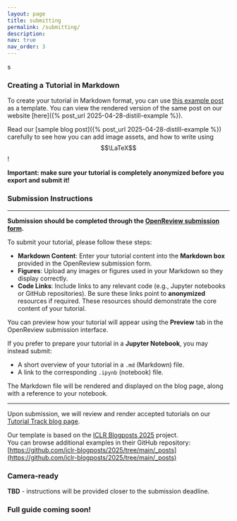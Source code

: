 ```yaml
---
layout: page
title: submitting
permalink: /submitting/
description:
nav: true
nav_order: 3
---
```

s

### Creating a Tutorial in Markdown


To create your tutorial in Markdown format, you can use [this example post](https://github.com/data-brain-mind/blogpost-track/blob/main/_posts/2025-04-28-distill-example.md) as a template. You can view the rendered version of the same post on our website [here]({% post_url 2025-04-28-distill-example %}).


Read our [sample blog post]({% post_url 2025-04-28-distill-example %}) carefully to see how you can add image assets, and how to write using $$\LaTeX$$!


**Important: make sure your tutorial is completely anonymized before you export and submit it!**

### Submission Instructions
---

**Submission should be completed through the [OpenReview submission form](https://openreview.net/group?id=NeurIPS.cc/2025/Workshop/DBM/Tutorials&referrer=%5BHomepage%5D(%2F)#tab-your-consoles).**

To submit your tutorial, please follow these steps:

- **Markdown Content**: Enter your tutorial content into the **Markdown box** provided in the OpenReview submission form.
- **Figures**: Upload any images or figures used in your Markdown so they display correctly.
- **Code Links**: Include links to any relevant code (e.g., Jupyter notebooks or GitHub repositories). Be sure these links point to **anonymized** resources if required. These resources should demonstrate the core content of your tutorial.


You can preview how your tutorial will appear using the **Preview** tab in the OpenReview submission interface.


If you prefer to prepare your tutorial in a **Jupyter Notebook**, you may instead submit:

- A short overview of your tutorial in a `.md` (Markdown) file.
- A link to the corresponding `.ipynb` (notebook) file.

The Markdown file will be rendered and displayed on the blog page, along with a reference to your notebook.




---

Upon submission, we will review and render accepted tutorials on our [Tutorial Track blog page](/tutorial-track/blog/index.html).

Our template is based on the [ICLR Blogposts 2025](https://iclr-blogposts.github.io/2025/about/) project.  
You can browse additional examples in their GitHub repository:  
[https://github.com/iclr-blogposts/2025/tree/main/_posts](https://github.com/iclr-blogposts/2025/tree/main/_posts)



### Camera-ready

**TBD** - instructions will be provided closer to the submission deadline.

### Full guide coming soon!